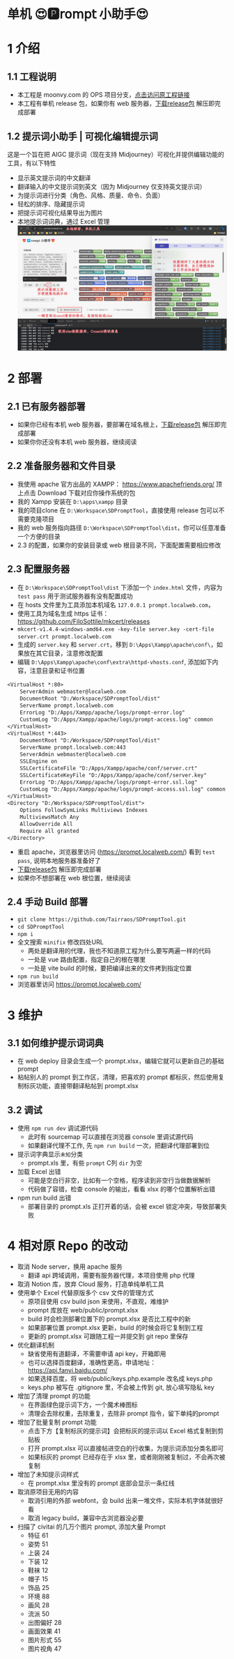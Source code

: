 # 单机 😍🅿𝗋𝗈𝗆𝗉𝗍 小助手😍 

# 1 介绍
## 1.1 工程说明
 - 本工程是 moonvy.com 的 OPS 项目分支，[点击访问原工程链接](https://github.com/Moonvy/OpenPromptStudio)
 - 本工程有单机 release 包，如果你有 web 服务器，[下载release包](https://github.com/Tairraos/SDPromptTool/releases) 解压即完成部署

## 1.2 提示词小助手 | 可视化编辑提示词

这是一个旨在把 AIGC 提示词（现在支持 Midjourney）可视化并提供编辑功能的工具，有以下特性

-   显示英文提示词的中文翻译
-   翻译输入的中文提示词到英文（因为 Midjourney 仅支持英文提示词）
-   为提示词进行分类（角色、风格、质量、命令、负面）
-   轻松的排序、隐藏提示词
-   把提示词可视化结果导出为图片
-   本地提示词词典，通过 Excel 管理
![工具截图](screenshot.png)

# 2 部署
## 2.1 已有服务器部署
 - 如果你已经有本机 web 服务器，要部署在域名根上，[下载release包](https://github.com/Tairraos/SDPromptTool/releases) 解压即完成部署
 - 如果你你还没有本机 web 服务器，继续阅读

## 2.2 准备服务器和文件目录
 - 我使用 apache 官方出品的 XAMPP： https://www.apachefriends.org/ 顶上点击 Download 下载对应你操作系统的包
 - 我的 Xampp 安装在 `D:\apps\xampp` 目录
 - 我的项目clone 在 `D:\Workspace\SDPromptTool`，直接使用 release 包可以不需要克隆项目
 - 我的 web 服务指向路径 `D:\Workspace\SDPromptTool\dist`，你可以任意准备一个方便的目录
 - 2.3 的配置，如果你的安装目录或 web 根目录不同，下面配置需要相应修改

## 2.3 配置服务器
 - 在 `D:\Workspace\SDPromptTool\dist` 下添加一个 `index.html` 文件，内容为 `test pass` 用于测试服务器有没有配置成功
 - 在 hosts 文件里为工具添加本机域名 `127.0.0.1 prompt.localweb.com`，
 - 使用工具为域名生成 https 证书： https://github.com/FiloSottile/mkcert/releases
 - `mkcert-v1.4.4-windows-amd64.exe -key-file server.key -cert-file server.crt prompt.localweb.com`
 - 生成的 `server.key` 和 `server.crt`，移到 `D:\Apps\Xampp\apache\conf\`，如果放在其它目录，注意修改配置
 - 编辑 `D:\Apps\Xampp\apache\conf\extra\httpd-vhosts.conf`, 添加如下内容，注意目录和证书位置
```
<VirtualHost *:80>
    ServerAdmin webmaster@localweb.com
    DocumentRoot "D:/Workspace/SDPromptTool/dist"
    ServerName prompt.localweb.com
    ErrorLog "D:/Apps/Xampp/apache/logs/prompt-error.log"
    CustomLog "D:/Apps/Xampp/apache/logs/prompt-access.log" common
</VirtualHost>
<VirtualHost *:443>
    DocumentRoot "D:/Workspace/SDPromptTool/dist"
    ServerName prompt.localweb.com:443
    ServerAdmin webmaster@localweb.com
    SSLEngine on
    SSLCertificateFile "D:/Apps/Xampp/apache/conf/server.crt"
    SSLCertificateKeyFile "D:/Apps/Xampp/apache/conf/server.key"
    ErrorLog "D:/Apps/Xampp/apache/logs/prompt-error.ssl.log"
    CustomLog "D:/Apps/Xampp/apache/logs/prompt-access.ssl.log" common
</VirtualHost>                       
<Directory "D:/Workspace/SDPromptTool/dist">
    Options FollowSymLinks Multiviews Indexes
    MultiviewsMatch Any
    AllowOverride All
    Require all granted
</Directory>
```
 - 重启 apache，浏览器里访问 (https://prompt.localweb.com/) 看到 `test pass`, 说明本地服务器准备好了
 - [下载release包](https://github.com/Tairraos/SDPromptTool/releases) 解压即完成部署
 - 如果你不想部署在 web 根位置，继续阅读

## 2.4 手动 Build 部署
 - `git clone https://github.com/Tairraos/SDPromptTool.git`
 - `cd SDPromptTool`
 - `npm i`
 - 全文搜索 `minifix` 修改四处URL
     - 两处是翻译用的代理，我也不知道原工程为什么要写两遍一样的代码
     - 一处是 vue 路由配置，指定自己的根在哪里
     - 一处是 vite build 的时候，要把编译出来的文件拷到指定位置
 - `npm run build`
 - 浏览器里访问 https://prompt.localweb.com/

# 3 维护
## 3.1 如何维护提示词词典
 - 在 web deploy 目录会生成一个 prompt.xlsx，编辑它就可以更新自己的基础 prompt
 - 粘帖别人的 prompt 到工作区，清理，把喜欢的 prompt 都标灰，然后使用复制标灰功能，直接带翻译粘帖到 prompt.xlsx

## 3.2 调试
 - 使用 `npm run dev` 调试源代码
     - 此时有 sourcemap 可以直接在浏览器 console 里调试源代码
     - 如果翻译代理不工作, 先 `npm run build` 一次，把翻译代理部署到位
 - 提示词字典显示`未知`分类
     - prompt.xls 里，有些 `prompt` C列 `dir` 为空
 - 加载 Excel 出错
     - 可能是空白行非空，比如有一个空格，程序读到非空行当做数据解析
     - 代码做了容错，检查 console 的输出，看看 xlsx 的哪个位置解析出错
 - npm run build 出错
     - 部署目录的 prompt.xls 正打开着的话，会被 excel 锁定冲突，导致部署失败

# 4 相对原 Repo 的改动

 - 取消 Node server，换用 apache 服务
     - 翻译 api 跨域调用，需要有服务器代理，本项目使用 php 代理
 - 取消 Notion 库，放弃 Cloud 服务，打造单纯单机工具
 - 使用单个 Excel 代替原版多个 csv 文件的管理方式
     - 原项目使用 csv build json 来使用，不直观，难维护
     - prompt 库放在 web/public/prompt.xlsx
     - build 时会检测部署位置下的 prompt.xlsx 是否比工程中的新
     - 如果部署位置 prompt.xlsx 更新，build 的时候会将它复制到工程
     - 更新的 prompt.xlsx 可跟随工程一并提交到 git repo 里保存
 - 优化翻译机制
     - 缺省使用有道翻译，不需要申请 api key，开箱即用
     - 也可以选择百度翻译，准确性更高，申请地址：https://api.fanyi.baidu.com/
     - 如果选择百度，将 web/public/keys.php.example 改名成 keys.php
     - keys.php 被写在 .gitignore 里，不会被上传到 git, 放心填写隐私 key
 - 增加了清理 prompt 的功能
     - 在界面绿色提示词下方，一个魔术棒图标
     - 清理会去除权重，去除重复，去除非 prompt 指令，留下单纯的prompt
 - 增加了批量复制 prompt 功能
     - 点击下方【复制标灰的提示词】会把标灰的提示词以 Excel 格式复制到剪贴板
     - 打开 prompt.xlsx 可以直接帖进空白的行收集，为提示词添加分类名即可
     - 如果标灰的 prompt 已经存在于 xlsx 里，或者刚刚被复制过，不会再次被复制
 - 增加了未知提示词样式
     - 在 prompt.xlsx 里没有的 prompt 底部会显示一条红线
 - 取消原项目无用的内容
     - 取消引用的外部 webfont，会 build 出来一堆文件，实际本机字体就很好看
     - 取消 legacy build，兼容中古浏览器没必要
 - 扫描了 civitai 的几万个图片 prompt, 添加大量 Prompt
     - 特征 61
     - 姿势 51
     - 上装 24
     - 下装 12
     - 鞋袜 12
     - 帽子 15
     - 饰品 25
     - 环境 88
     - 画风 28
     - 流派 50
     - 出图偏好 28
     - 画面效果 41
     - 图片形式 55
     - 图片视角 47
